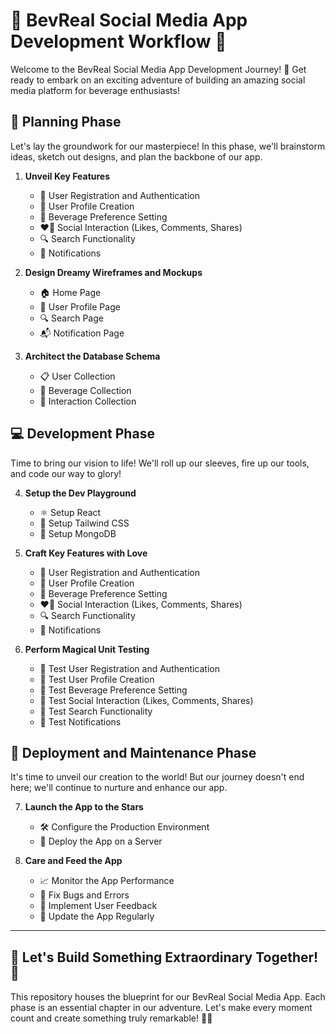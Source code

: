 # 🌟 BevReal Social Media App Development Workflow 🌟

Welcome to the BevReal Social Media App Development Journey! 🚀 Get ready to embark on an exciting adventure of building an amazing social media platform for beverage enthusiasts!

## 📝 Planning Phase

Let's lay the groundwork for our masterpiece! In this phase, we'll brainstorm ideas, sketch out designs, and plan the backbone of our app.

1. **Unveil Key Features**
    - 🎯 User Registration and Authentication
    - 🌟 User Profile Creation
    - 🍹 Beverage Preference Setting
    - ❤️‍🔥 Social Interaction (Likes, Comments, Shares)
    - 🔍 Search Functionality
    - 📢 Notifications

2. **Design Dreamy Wireframes and Mockups**
    - 🏠 Home Page
    - 👤 User Profile Page
    - 🔍 Search Page
    - 📬 Notification Page

3. **Architect the Database Schema**
    - 📋 User Collection
    - 🥤 Beverage Collection
    - 🤝 Interaction Collection

## 💻 Development Phase

Time to bring our vision to life! We'll roll up our sleeves, fire up our tools, and code our way to glory!

4. **Setup the Dev Playground**
    - ⚛️ Setup React
    - 🎨 Setup Tailwind CSS
    - 🍃 Setup MongoDB

5. **Craft Key Features with Love**
    - 🚪 User Registration and Authentication
    - 👤 User Profile Creation
    - 🥤 Beverage Preference Setting
    - ❤️‍🔥 Social Interaction (Likes, Comments, Shares)
    - 🔍 Search Functionality
    - 📢 Notifications

6. **Perform Magical Unit Testing**
    - 🧪 Test User Registration and Authentication
    - 🧪 Test User Profile Creation
    - 🧪 Test Beverage Preference Setting
    - 🧪 Test Social Interaction (Likes, Comments, Shares)
    - 🧪 Test Search Functionality
    - 🧪 Test Notifications

## 🚀 Deployment and Maintenance Phase

It's time to unveil our creation to the world! But our journey doesn't end here; we'll continue to nurture and enhance our app.

7. **Launch the App to the Stars**
    - 🛠️ Configure the Production Environment
    - 🚀 Deploy the App on a Server

8. **Care and Feed the App**
    - 📈 Monitor the App Performance
    - 🐞 Fix Bugs and Errors
    - 💬 Implement User Feedback
    - 🔄 Update the App Regularly

---

## 🌟 Let's Build Something Extraordinary Together! 🌟

This repository houses the blueprint for our BevReal Social Media App. Each phase is an essential chapter in our adventure. Let's make every moment count and create something truly remarkable! 💖✨


